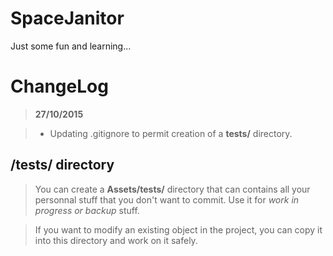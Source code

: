 # SpaceJanitor

Just some fun and learning...

# <i class="icon-file"></i>ChangeLog

>**27/10/2015**

> - Updating .gitignore to permit creation of a **tests/** directory.


## <i class="icon-folder"></i> /tests/ directory

>You can create a **Assets/tests/** directory that can contains all your personnal stuff that you don't want to commit. Use it for *work in progress or backup* stuff. 

>If you want to modify an existing object in the project, you can copy it into this directory and work on it safely.


